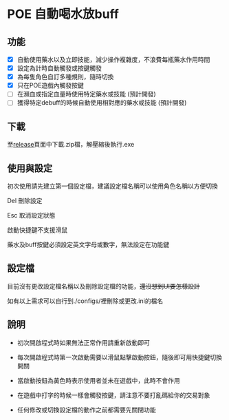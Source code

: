 # POE 自動喝水放buff

## 功能
- [x] 自動使用藥水以及立即技能，減少操作複雜度，不浪費每瓶藥水作用時間
- [x] 設定為計時自動觸發或按鍵觸發
- [x] 為每隻角色自訂多種規則，隨時切換
- [x] 只在POE遊戲內觸發按鍵
- [ ] 在瀕血或指定血量時使用特定藥水或技能 (預計開發)
- [ ] 獲得特定debuff的時候自動使用相對應的藥水或技能 (預計開發)

## 下載
至[release](https://github.com/shounen51/poe_AutoFlaskByAttack/releases)頁面中下載.zip檔，解壓縮後執行.exe

## 使用與設定
初次使用請先建立第一個設定檔，建議設定檔名稱可以使用角色名稱以方便切換

Del 刪除設定

Esc 取消設定狀態

啟動快捷鍵不支援滑鼠

藥水及buff按鍵必須設定英文字母或數字，無法設定在功能鍵

## 設定檔
目前沒有更改設定檔名稱以及刪除設定檔的功能，~~還沒想到UI要怎樣設計~~

如有以上需求可以自行到./configs/裡刪除或更改.ini的檔名

## 說明
 - 初次開啟程式時如果無法正常作用請重新啟動即可

 - 每次開啟程式時第一次啟動需要以滑鼠點擊啟動按鈕，隨後即可用快捷鍵切換開關

 - 當啟動按鈕為黃色時表示使用者並未在遊戲中，此時不會作用
 
 - 在遊戲中打字的時候一樣會觸發按鍵，請注意不要打亂碼給你的交易對象

 - 任何修改或切換設定檔的動作之前都需要先關閉功能
